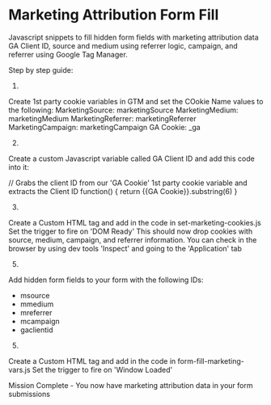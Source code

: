 # Marketing Attribution Form Fill
Javascript snippets to fill hidden form fields with marketing attribution data GA Client ID, source and medium using referrer logic, campaign, and referrer using Google Tag Manager.

Step by step guide:

1.
Create 1st party cookie variables in GTM and set the COokie Name values to the following:
  MarketingSource: marketingSource
  MarketingMedium: marketingMedium
  MarketingReferrer: marketingReferrer
  MarketingCampaign: marketingCampaign
  GA Cookie: _ga
  
2.
Create a custom Javascript variable called GA Client ID and add this code into it:

// Grabs the client ID from our 'GA Cookie' 1st party cookie variable and extracts the Client ID
function() {
  return {{GA Cookie}}.substring(6)
}

3.
Create a Custom HTML tag and add in the code in set-marketing-cookies.js
Set the trigger to fire on 'DOM Ready'
This should now drop cookies with source, medium, campaign, and referrer information.
You can check in the browser by using dev tools 'Inspect' and going to the 'Application' tab

5.
Add hidden form fields to your form with the following IDs:
- msource
- mmedium
- mreferrer
- mcampaign
- gaclientid

5.
Create a Custom HTML tag and add in the code in form-fill-marketing-vars.js
Set the trigger to fire on 'Window Loaded'


Mission Complete - You now have marketing attribution data in your form submissions


